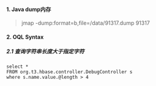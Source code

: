 #### 1. Java dump内存

> jmap -dump:format=b,file=/data/91317.dump 91317

#### 2. OQL Syntax

##### 2.1 查询字符串长度大于指定字符

```
select * 
FROM org.t3.hbase.controller.DebugController s
where s.name.value.@length > 4
```

